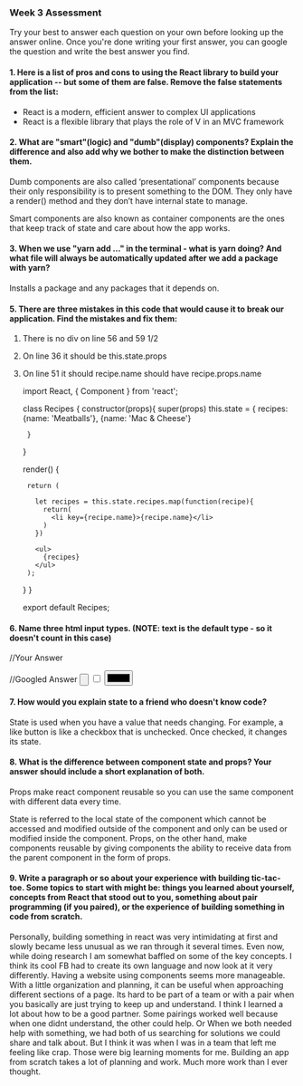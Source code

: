 ### Week 3 Assessment

Try your best to answer each question on your own before looking up the answer online. Once you're done writing your first answer, you can google the question and write the best answer you find.

#### 1. Here is a list of pros and cons to using the React library to build your application -- but some of them are false. Remove the false statements from the list:

- React is a modern, efficient answer to complex UI applications
- React is a flexible library that plays the role of V in an MVC framework


 #### 2. What are "smart"(logic) and "dumb"(display) components? Explain the difference and also add why we bother to make the distinction between them.

Dumb components are also called ‘presentational’ components because their only responsibility is to present something to the DOM. They only have a render() method and they don’t have internal state to manage.

Smart components are also known as container components are the ones that keep track of state and care about how the app works.




#### 3. When we use "yarn add ..." in the terminal - what is yarn doing? And what file will always be automatically updated after we add a package with yarn?


Installs a package and any packages that it depends on.


#### 5. There are three mistakes in this code that would cause it to break our application. Find the mistakes and fix them:

1. There is no div on line 56 and 59 1/2
2. On line 36 it should be this.state.props
3. On line 51 it should recipe.name should have recipe.props.name

    import React, { Component } from 'react';

    class Recipes {
      constructor(props){
        super(props)
        this.state = {
          recipes:
            {name: 'Meatballs'},
            {name: 'Mac & Cheese'}

        }
      }

      render() {

        return (

          let recipes = this.state.recipes.map(function(recipe){
            return(
              <li key={recipe.name}>{recipe.name}</li>
            )
          })

          <ul>
            {recipes}
          </ul>
        );
      }
    }

    export default Recipes;

#### 6. Name three html input types. (NOTE: text is the default type - so it doesn't count in this case)

 //Your Answer


 //Googled Answer
 <input type="button">
 <input type="checkbox">
 <input type="color">

 #### 7. How would you explain state to a friend who doesn't know code?

State is used when you have a value that needs changing. For example, a like button is like a checkbox that is unchecked. Once checked, it changes its state.

 #### 8. What is the difference between component state and props? Your answer should include a short explanation of both.

Props make react component reusable so you can use the same component with different data every time.

State is referred to the local state of the component which cannot be accessed and modified outside of the component and only can be used or modified inside the component. Props, on the other hand, make components reusable by giving components the ability to receive data from the parent component in the form of props.


#### 9. Write a paragraph or so about your experience with building tic-tac-toe. Some topics to start with might be: things you learned about yourself, concepts from React that stood out to you, something about pair programming (if you paired), or the experience of building something in code from scratch.

Personally, building something in react was very intimidating at first and slowly became less unusual as we ran through it several times. Even now, while doing research I am somewhat baffled on some of the key concepts. I think its cool FB had to create its own language and now look at it very differently. Having a website using components seems more manageable. With a little organization and planning, it can be useful when approaching different sections of a page. Its hard to be part of a team or with a pair when you basically are just trying to keep up and understand. I think I learned a lot about how to be a good partner. Some pairings worked well because when one didnt understand, the other could help. Or When we both needed help with something, we had both of us searching for solutions we could share and talk about. But I think it was when I was in a team that left me feeling like crap. Those were big learning moments for me. Building an app from scratch takes a lot of planning and work. Much more work than I ever thought.
